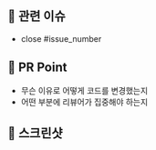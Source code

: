 ## 🚩 관련 이슈
- close #issue_number

## 📌 PR Point
- 무슨 이유로 어떻게 코드를 변경했는지
- 어떤 부분에 리뷰어가 집중해야 하는지

## 📸 스크린샷
